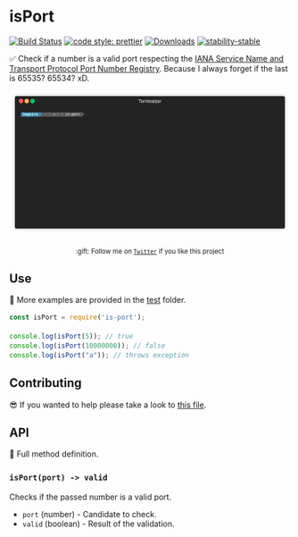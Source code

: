 # isPort

[![Build Status](https://travis-ci.org/jesusprubio/is-port.svg?branch=master)](https://travis-ci.org/jesusprubio/is-port)
[![code style: prettier](https://img.shields.io/badge/code_style-prettier-ff69b4.svg?style=flat-square)](https://github.com/prettier/prettier)
[![Downloads](https://img.shields.io/npm/dm/is-port.svg)](https://npmjs.com/is-port)
[![stability-stable](https://img.shields.io/badge/stability-stable-green.svg)](https://github.com/emersion/stability-badges#stable)

:white_check_mark: Check if a number is a valid port respecting the [IANA Service Name and Transport Protocol Port Number Registry](https://www.iana.org/assignments/service-names-port-numbers/service-names-port-numbers.xhtml). Because I always forget if the last is 65535? 65534? xD.

<div align="center">
	<p>
    <img src="https://raw.githubusercontent.com/jesusprubio/is-port/master/artifacts/demo.gif" alt="demo">
	</p>
	<p>
		<sub>:gift: Follow me on <a href="https://twitter.com/jesusprubio"><code>Twitter</code></a> if you like this project</sub>
	</p>
</div>

## Use

:pencil: More examples are provided in the [test](test) folder.

```javascript
const isPort = require('is-port');

console.log(isPort(5)); // true
console.log(isPort(10000000)); // false
console.log(isPort("a")); // throws exception
```

## Contributing

:sunglasses: If you wanted to help please take a look to [this file](.github/CONTRIBUTING.md).

## API

:eyes: Full method definition.

### `isPort(port) -> valid`

Checks if the passed number is a valid port.

- `port` (number) - Candidate to check.
- `valid` (boolean) - Result of the validation.
